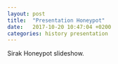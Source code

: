 ```yaml
---
layout: post
title:  "Presentation Honeypot"
date:   2017-10-20 10:47:04 +0200
categories: history presentation
---
```

Sirak Honeypot slideshow.

